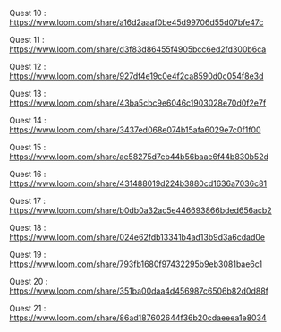 Quest 10 : https://www.loom.com/share/a16d2aaaf0be45d99706d55d07bfe47c

Quest 11 : https://www.loom.com/share/d3f83d86455f4905bcc6ed2fd300b6ca

Quest 12 : https://www.loom.com/share/927df4e19c0e4f2ca8590d0c054f8e3d

Quest 13 : https://www.loom.com/share/43ba5cbc9e6046c1903028e70d0f2e7f

Quest 14 : https://www.loom.com/share/3437ed068e074b15afa6029e7c0f1f00

Quest 15 : https://www.loom.com/share/ae58275d7eb44b56baae6f44b830b52d

Quest 16 : https://www.loom.com/share/431488019d224b3880cd1636a7036c81

Quest 17 : https://www.loom.com/share/b0db0a32ac5e446693866bded656acb2

Quest 18 : https://www.loom.com/share/024e62fdb13341b4ad13b9d3a6cdad0e

Quest 19 : https://www.loom.com/share/793fb1680f97432295b9eb3081bae6c1

Quest 20 : https://www.loom.com/share/351ba00daa4d456987c6506b82d0d88f

Quest 21 : https://www.loom.com/share/86ad187602644f36b20cdaeeea1e8034